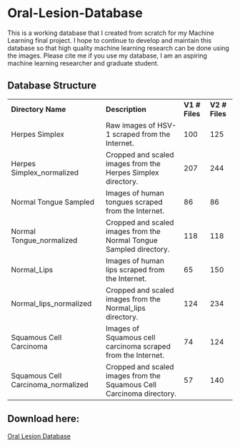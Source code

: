 # Oral-Lesion-Database
This is a working database that I created from scratch for my Machine Learning final project.  I hope to continue to develop and maintain this database so that high quality machine learning research can be done using the images.  Please cite me if you use my database, I am an aspiring machine learning researcher and graduate student.  

## Database Structure
<table><tbody>
  <tr><td><strong>Directory Name</strong></td> <td><strong>Description</strong></td><td><strong>V1 # Files</strong></td> <td><strong> V2 # Files</strong></td></tr>
  <tr><td>Herpes Simplex</td> <td>Raw images of HSV-1 scraped from the Internet.</td><td>100</td> <td>125</td></tr>
  <tr><td>Herpes Simplex_normalized</td> <td>Cropped and scaled images from the Herpes Simplex directory.</td><td>207</td> <td>244</td></tr>
  <tr><td>Normal Tongue Sampled</td> <td>Images of human tongues scraped from the Internet.</td><td>86</td> <td>86</td></tr>
  <tr><td>Normal Tongue_normalized</td> <td>Cropped and scaled images from the Normal Tongue Sampled directory.</td><td>118</td> <td>118</td></tr>
  <tr><td>Normal_Lips</td> <td>Images of human lips scraped from the Internet.</td><td>65</td> <td>150</td></tr>
  <tr><td>Normal_lips_normalized</td> <td>Cropped and scaled images from the Normal_lips directory.</td><td>124</td> <td>234</td></tr>
  
  
  <tr><td>Squamous Cell Carcinoma</td> <td>Images of Squamous cell carcinoma scraped from the Internet.</td><td>74</td> <td>124</td></tr>
  <tr><td>Squamous Cell Carcinoma_normalized</td> <td>Cropped and scaled images from the Squamous Cell Carcinoma directory.</td><td>57</td> <td>140</td></tr>
  </tbody></table>

## Download here:
<a href="https://drive.google.com/drive/u/0/folders/1ybPGO7IUY_x039zuGjOj5EVd-_jfV6mo">Oral Lesion Database</a>
